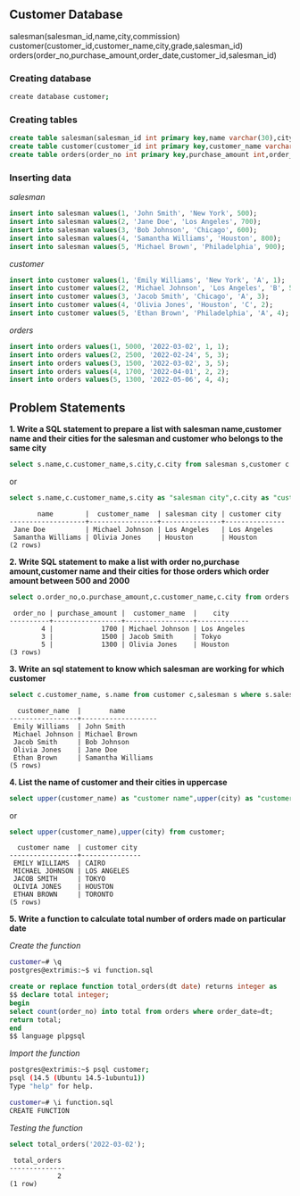 
## Customer Database
salesman(salesman_id,name,city,commission)<br>
customer(customer_id,customer_name,city,grade,salesman_id)<br>
orders(order_no,purchase_amount,order_date,customer_id,salesman_id)<br>

### Creating database
```bash
create database customer;
```
### Creating tables            
```sql
create table salesman(salesman_id int primary key,name varchar(30),city varchar(30),commission int);
create table customer(customer_id int primary key,customer_name varchar(30),city varchar(30),grade varchar(20),salesman_id int, foreign key(salesman_id) references salesman(salesman_id));
create table orders(order_no int primary key,purchase_amount int,order_date date,customer_id int,salesman_id int,foreign key(salesman_id) references salesman(salesman_id),foreign key(customer_id) references customer(customer_id));
```
### Inserting data
*salesman*
```sql
insert into salesman values(1, 'John Smith', 'New York', 500);
insert into salesman values(2, 'Jane Doe', 'Los Angeles', 700);
insert into salesman values(3, 'Bob Johnson', 'Chicago', 600);
insert into salesman values(4, 'Samantha Williams', 'Houston', 800);
insert into salesman values(5, 'Michael Brown', 'Philadelphia', 900);
```
*customer*
```sql
insert into customer values(1, 'Emily Williams', 'New York', 'A', 1);
insert into customer values(2, 'Michael Johnson', 'Los Angeles', 'B', 5);
insert into customer values(3, 'Jacob Smith', 'Chicago', 'A', 3);
insert into customer values(4, 'Olivia Jones', 'Houston', 'C', 2);
insert into customer values(5, 'Ethan Brown', 'Philadelphia', 'A', 4);
```
*orders*
```sql
insert into orders values(1, 5000, '2022-03-02', 1, 1);
insert into orders values(2, 2500, '2022-02-24', 5, 3);
insert into orders values(3, 1500, '2022-03-02', 3, 5);
insert into orders values(4, 1700, '2022-04-01', 2, 2);
insert into orders values(5, 1300, '2022-05-06', 4, 4);
```

## Problem Statements
**1. Write a SQL statement to prepare a list with salesman name,customer name and their cities for the salesman and customer who belongs to the same city**
```sql
select s.name,c.customer_name,s.city,c.city from salesman s,customer c where c.city = s.city;
```
or
```sql
select s.name,c.customer_name,s.city as "salesman city",c.city as "customer city" from salesman s,customer c where c.city = s.city;
```
```
       name        |  customer_name  | salesman city | customer city 
-------------------+-----------------+---------------+---------------
 Jane Doe          | Michael Johnson | Los Angeles   | Los Angeles
 Samantha Williams | Olivia Jones    | Houston       | Houston
(2 rows)
```

**2. Write SQL statement to make a list with order no,purchase amount,customer name and their cities for those orders which order amount between 500 and 2000**
```sql
select o.order_no,o.purchase_amount,c.customer_name,c.city from orders o,customer c where (o.purchase_amount between 500 and 2000) and o.customer_id = c.customer_id;
```
```
 order_no | purchase_amount |  customer_name  |    city     
----------+-----------------+-----------------+-------------
        4 |            1700 | Michael Johnson | Los Angeles
        3 |            1500 | Jacob Smith     | Tokyo
        5 |            1300 | Olivia Jones    | Houston
(3 rows)
```
**3. Write an sql statement to know which salesman are working for which customer**
```sql
select c.customer_name, s.name from customer c,salesman s where s.salesman_id=c.salesman_id;
```
```
  customer_name  |       name        
-----------------+-------------------
 Emily Williams  | John Smith
 Michael Johnson | Michael Brown
 Jacob Smith     | Bob Johnson
 Olivia Jones    | Jane Doe
 Ethan Brown     | Samantha Williams
(5 rows)
```
**4. List the name of customer and their cities in uppercase**
```sql
select upper(customer_name) as "customer name",upper(city) as "customer city" from customer;
```
or
```sql
select upper(customer_name),upper(city) from customer;
```
```
  customer name  | customer city 
-----------------+---------------
 EMILY WILLIAMS  | CAIRO
 MICHAEL JOHNSON | LOS ANGELES
 JACOB SMITH     | TOKYO
 OLIVIA JONES    | HOUSTON
 ETHAN BROWN     | TORONTO
(5 rows)
```
**5. Write a function to calculate total number of orders made on particular date**

*Create the function*
``` bash
customer=# \q
postgres@extrimis:~$ vi function.sql
```
```sql
create or replace function total_orders(dt date) returns integer as
$$ declare total integer;
begin
select count(order_no) into total from orders where order_date=dt;
return total;
end
$$ language plpgsql
```
*Import the function*
```bash
postgres@extrimis:~$ psql customer;
psql (14.5 (Ubuntu 14.5-1ubuntu1))
Type "help" for help.

customer=# \i function.sql
CREATE FUNCTION
```
*Testing the function*
```sql
select total_orders('2022-03-02');
```
```
 total_orders 
--------------
            2
(1 row)
```
